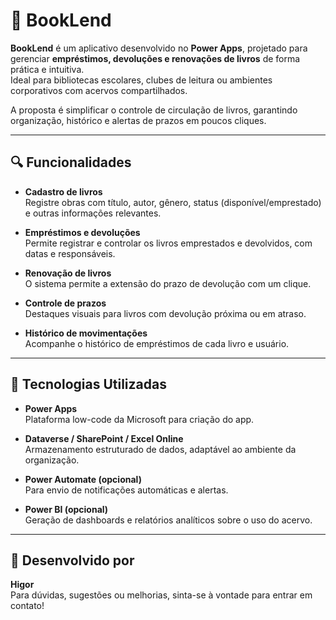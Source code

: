 # 📘 BookLend

**BookLend** é um aplicativo desenvolvido no **Power Apps**, projetado para gerenciar **empréstimos, devoluções e renovações de livros** de forma prática e intuitiva.  
Ideal para bibliotecas escolares, clubes de leitura ou ambientes corporativos com acervos compartilhados.

A proposta é simplificar o controle de circulação de livros, garantindo organização, histórico e alertas de prazos em poucos cliques.

---

## 🔍 Funcionalidades

- **Cadastro de livros**  
  Registre obras com título, autor, gênero, status (disponível/emprestado) e outras informações relevantes.

- **Empréstimos e devoluções**  
  Permite registrar e controlar os livros emprestados e devolvidos, com datas e responsáveis.

- **Renovação de livros**  
  O sistema permite a extensão do prazo de devolução com um clique.

- **Controle de prazos**  
  Destaques visuais para livros com devolução próxima ou em atraso.

- **Histórico de movimentações**  
  Acompanhe o histórico de empréstimos de cada livro e usuário.

---

## 🧰 Tecnologias Utilizadas

- **Power Apps**  
  Plataforma low-code da Microsoft para criação do app.

- **Dataverse / SharePoint / Excel Online**  
  Armazenamento estruturado de dados, adaptável ao ambiente da organização.

- **Power Automate (opcional)**  
  Para envio de notificações automáticas e alertas.

- **Power BI (opcional)**  
  Geração de dashboards e relatórios analíticos sobre o uso do acervo.

---

## 👤 Desenvolvido por

**Higor**  
Para dúvidas, sugestões ou melhorias, sinta-se à vontade para entrar em contato!
